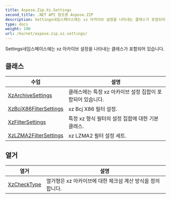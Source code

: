 ```yaml
---
title: Aspose.Zip.Xz.Settings
second_title: .NET API 참조용 Aspose.ZIP
description: Settings네임스페이스에는 xz 아카이브 설정을 나타내는 클래스가 포함되어 있습니다.
type: docs
weight: 190
url: /ko/net/aspose.zip.xz.settings/
---
```

Settings네임스페이스에는 xz 아카이브 설정을 나타내는 클래스가 포함되어 있습니다.

## 클래스

| 수업 | 설명 |
| --- | --- |
| [XzArchiveSettings](./xzarchivesettings/) | 클래스에는 특정 xz 아카이브 설정 집합이 포함되어 있습니다. |
| [XzBcjX86FilterSettings](./xzbcjx86filtersettings/) | xz Bcj X86 필터 설정. |
| [XzFilterSettings](./xzfiltersettings/) | 특정 xz 형식 필터의 설정 집합에 대한 기본 클래스. |
| [XzLZMA2FilterSettings](./xzlzma2filtersettings/) | xz LZMA2 필터 설정 세트. |
## 열거

| 열거 | 설명 |
| --- | --- |
| [XzCheckType](./xzchecktype/) | 열거형은 xz 아카이브에 대한 체크섬 계산 방식을 정의합니다. |


